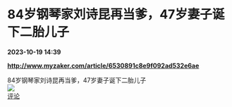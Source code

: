 # 84岁钢琴家刘诗昆再当爹，47岁妻子诞下二胎儿子

**2023-10-19 14:39**

**http://www.myzaker.com/article/6530891c8e9f092ad532e6ae**

84岁钢琴家刘诗昆再当爹，47岁妻子诞下二胎儿子  
![](https://img3.chouti.com/CHOUTI_231019_52C9DE59ADFF4ECFAECC783E9BF3AD0F.jpg)  
[评论](https://m.chouti.com/link/40335643)